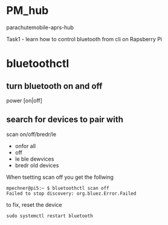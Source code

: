 # PM_hub
parachutemobile-aprs-hub

Task1 - learn how to control bluetooth from cli on Rapsberry Pi
# bluetoothctl
## turn bluetooth on and off
power [on|off]
## search for devices to pair with
scan on/off/bredr/le

* onfor all
* off
* le ble dewvices
* bredr old devices

When tsetting scan off you get the follwing
```
mpechner@pi5:~ $ bluetoothctl scan off
Failed to stop discovery: org.bluez.Error.Failed
```
to fix, reset the device

`sudo systemctl restart bluetooth`

